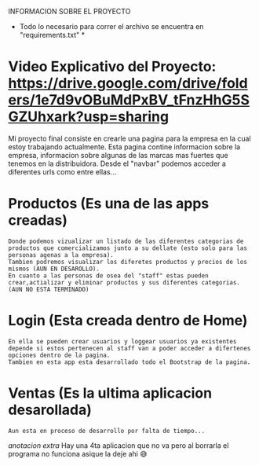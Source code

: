 INFORMACION SOBRE EL PROYECTO 
* Todo lo necesario para correr el archivo se encuentra en "requirements.txt" *

# Video Explicativo del Proyecto: https://drive.google.com/drive/folders/1e7d9vOBuMdPxBV_tFnzHhG5SGZUhxark?usp=sharing

Mi proyecto final consiste en crearle una pagina para la empresa en la cual estoy trabajando actualmente. Esta pagina contine informacion sobre la empresa, informacion sobre algunas de las marcas mas fuertes que tenemos en la distribuidora. Desde el "navbar" podemos acceder a diferentes urls como entre ellas...
# Productos (Es una de las apps creadas)
    Donde podemos vizualizar un listado de las diferentes categorias de productos que comercializamos junto a su dellate (esto solo para las personas agenas a la empresa).
    Tambien podremos visualizar los diferetes productos y precios de los mismos (AUN EN DESAROLLO).
    En cuanto a las personas de osea del "staff" estas pueden crear,actializar y eliminar productos y sus diferentes categorias. (AUN NO ESTA TERMINADO)

# Login (Esta creada dentro de Home)
    En ella se pueden crear usuarios y loggear usuarios ya existentes depende si estos pertenecen al staff van a poder acceder a difertenes opciones dentro de la pagina.
    Tambien en esta app esta desarrollado todo el Bootstrap de la pagina.

# Ventas (Es la ultima aplicacion desarollada)
    Aun esta en proceso de desarrollo por falta de tiempo...

*anotacion extra*
Hay una 4ta aplicacion que no va pero al borrarla el programa no funciona asique la deje ahi 😅

